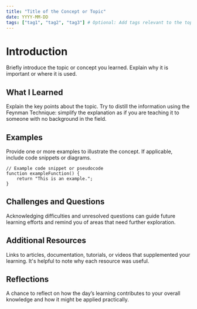 ```yaml
---
title: "Title of the Concept or Topic"
date: YYYY-MM-DD
tags: ["tag1", "tag2", "tag3"] # Optional: Add tags relevant to the topic
---
```


# Introduction

Briefly introduce the topic or concept you learned. Explain why it is important or where it is used.

## What I Learned

Explain the key points about the topic. Try to distill the information using the Feynman Technique: simplify the explanation as if you are teaching it to someone with no background in the field.

## Examples

Provide one or more examples to illustrate the concept. If applicable, include code snippets or diagrams.

```language
// Example code snippet or pseudocode
function exampleFunction() {
    return "This is an example.";
}
```

## Challenges and Questions

Acknowledging difficulties and unresolved questions can guide future learning efforts and remind you of areas that need further exploration.

## Additional Resources

Links to articles, documentation, tutorials, or videos that supplemented your learning. It's helpful to note why each resource was useful.

## Reflections

A chance to reflect on how the day’s learning contributes to your overall knowledge and how it might be applied practically.
